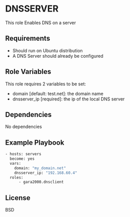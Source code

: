 DNSSERVER
=========

This role Enables DNS on a server

Requirements
------------

- Should run on Ubuntu distribution
- A DNS Server should already be configured

Role Variables
--------------

This role requires 2 variables to be set:
- domain [default: test.net]: the domain name 
- dnsserver_ip [required]: the ip of the local DNS server 

Dependencies
------------

No dependencies

Example Playbook
----------------
```bash
- hosts: servers
  become: yes
  vars:
    domain: "my_domain.net"
    dnsserver_ip: "192.168.60.4"
  roles:
      - gara2000.dnsclient 
```

License
-------

BSD